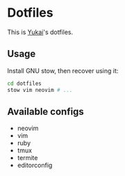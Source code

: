 # Dotfiles

This is [Yukai](https://github.com/Yukaii)'s dotfiles.

## Usage

Install GNU stow, then recover using it:

```bash
cd dotfiles
stow vim neovim # ...
```

## Available configs

* neovim
* vim
* ruby
* tmux
* termite
* editorconfig

